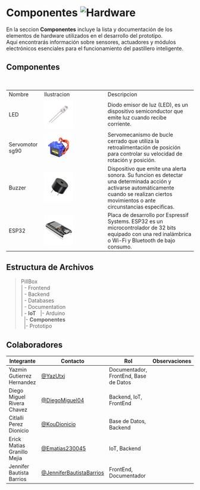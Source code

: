 #  Componentes ![Hardware](https://img.shields.io/badge/Hardware-FFD700?style=for-the-badge&logo=raspberrypi&logoColor=white)  

En la seccion **Componentes**  incluye la lista y documentación de los elementos de hardware utilizados en el desarrollo del prototipo.  
Aquí encontrarás información sobre sensores, actuadores y módulos electrónicos esenciales para el funcionamiento del pastillero inteligente.  

## Componentes

<table>
    <td>Nombre</td>
    <td>Ilustracion</td>
    <td>Descripcion</td>
    <tr>
        <td>LED</td>
        <td><img src="/Documentation/GUI/Assets/led.jpg" width="50%"/></td>
        <td>Diodo emisor de luz (LED), es un dispositivo semiconductor que emite luz cuando recibe corriente.</td>
    </tr>
    <tr>
        <td>Servomotor sg90</td>
        <td><img src="/Documentation/GUI/Assets/s.jpg" width="50%"/></td>
        <td>Servomecanismo de bucle cerrado que utiliza la retroalimentación de posición para controlar su velocidad de rotación y posición.</td>
    </tr>
    <tr>
        <td>Buzzer</td>
        <td><img src="/Documentation/GUI/Assets/bu.jpg" width="50%"/></td>
        <td>Dispositivo que emite una alerta sonora. Su funcion es detectar una determinada acción y activarse automáticamente cuando se realizan ciertos movimientos o ante circunstancias especificas.</td>
    </tr>
    <tr>
        <td>ESP32</td>
        <td><img src="/Documentation/GUI/Assets/es.jpg" width="50%"/></td>
        <td>Placa de desarrollo por Espressif Systems. ESP32 es un microcontrolador de 32 bits equipado con una red inalámbrica o Wi-Fi y Bluetooth de bajo consumo.</td>
    </tr>
</table>

##  Estructura de Archivos  
>PillBox  
>| - Frontend  
>| - Backend  
>| - Databases  
>| - Documentation  
>| - **IoT**
>&nbsp;&nbsp;|- Arduino<br>
>&nbsp;&nbsp;|- **Componentes**<br>
>&nbsp;&nbsp;|- Prototipo<br>

## Colaboradores
|Integrante|Contacto|Rol|Observaciones|
|------------|--------|---|---|
|Yazmin Gutierrez Hernandez|[@YazUtxj](https://github.com/YazUtxj)|Documentador, FrontEnd, Base de Datos||
|Diego Miguel Rivera Chavez|[@DiegoMiguel04](https://github.com/DiegoMiguel04)|Backend, IoT, FrontEnd| |
|Citlalli Perez Dionicio |[@KouDionicio](https://github.com/KouDionicio)|Base de Datos, Backend| |
|Erick Matias Granillo Mejia|[@Ematias230045](https://github.com/Ematias230045)|IoT, Backend| |
|Jennifer Bautista Barrios|[@JenniferBautistaBarrios](https://github.com/JenniferBautistaBarrios)|FrontEnd, Documentador| |